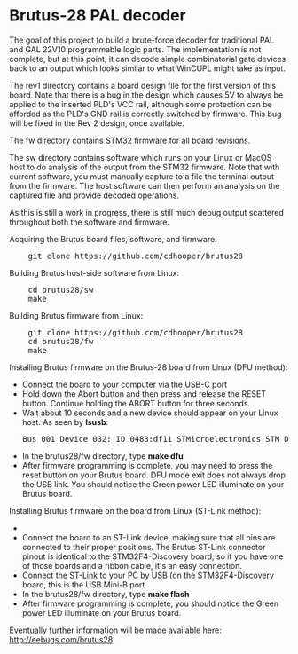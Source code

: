 # Brutus-28 PAL decoder

The goal of this project to build a brute-force decoder for traditional
PAL and GAL 22V10 programmable logic parts. The implementation is not
complete, but at this point, it can decode simple combinatorial gate
devices back to an output which looks similar to what WinCUPL might take
as input.

The rev1 directory contains a board design file for the first version of
this board. Note that there is a bug in the design which causes 5V to
always be applied to the inserted PLD's VCC rail, although some protection
can be afforded as the PLD's GND rail is correctly switched by firmware.
This bug will be fixed in the Rev 2 design, once available.

The fw directory contains STM32 firmware for all board revisions.

The sw directory contains software which runs on your Linux or MacOS
host to do analysis of the output from the STM32 firmware. Note that
with current software, you must manually capture to a file the terminal
output from the firmware. The host software can then perform an analysis
on the captured file and provide decoded operations.

As this is still a work in progress, there is still much debug output
scattered throughout both the software and firmware.

Acquiring the Brutus board files, software, and firmware:
<PRE>
    git clone https://github.com/cdhooper/brutus28
</PRE>

Building Brutus host-side software from Linux:
<PRE>
    cd brutus28/sw
    make
</PRE>

Building Brutus firmware from Linux:
<PRE>
    git clone https://github.com/cdhooper/brutus28
    cd brutus28/fw
    make
</PRE>

Installing Brutus firmware on the Brutus-28 board from Linux (DFU method):
<UL>
<LI> Connect the board to your computer via the USB-C port
<LI> Hold down the Abort button and then press and release the RESET button. Continue holding the ABORT button for three seconds.
<LI> Wait about 10 seconds and a new device should appear on your Linux host. As seen by <B>lsusb</B>:
<PRE>Bus 001 Device 032: ID 0483:df11 STMicroelectronics STM Device in DFU Mode<</PRE>
<LI> In the brutus28/fw directory, type <B>make dfu</B>
<LI> After firmware programming is complete, you may need to press the reset button on your Brutus board. DFU mode exit does not always drop the USB link. You should notice the Green power LED illuminate on your Brutus board.
</UL>


Installing Brutus firmware on the board from Linux (ST-Link method):
<UL>
<LI>
<LI> Connect the board to an ST-Link device, making sure that all pins are connected to their proper positions. The Brutus ST-Link connector pinout is identical to the STM32F4-Discovery board, so if you have one of those boards and a ribbon cable, it's an easy connection.
<LI> Connect the ST-Link to your PC by USB (on the STM32F4-Discovery board, this is the USB Mini-B port
<LI> In the brutus28/fw directory, type <B>make flash</B>
<LI> After firmware programming is complete, you should notice the Green power LED illuminate on your Brutus board.
</UL>

Eventually further information will be made available here:
    http://eebugs.com/brutus28

